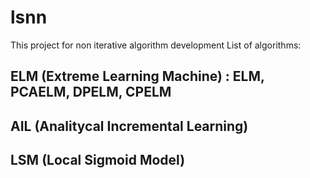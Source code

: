 # lsnn 

This project for non iterative algorithm development
List of algorithms:
## ELM (Extreme Learning Machine) : ELM, PCAELM, DPELM, CPELM
## AIL (Analitycal Incremental Learning)
## LSM (Local Sigmoid Model)

